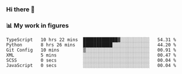 ### Hi there 👋

### 📊 My work in figures

<!--START_SECTION:waka-->

```text
TypeScript   10 hrs 22 mins  █████████████▓░░░░░░░░░░░   54.31 %
Python       8 hrs 26 mins   ███████████░░░░░░░░░░░░░░   44.20 %
Git Config   10 mins         ▒░░░░░░░░░░░░░░░░░░░░░░░░   00.91 %
XML          5 mins          ░░░░░░░░░░░░░░░░░░░░░░░░░   00.47 %
SCSS         0 secs          ░░░░░░░░░░░░░░░░░░░░░░░░░   00.04 %
JavaScript   0 secs          ░░░░░░░░░░░░░░░░░░░░░░░░░   00.04 %
```

<!--END_SECTION:waka-->
